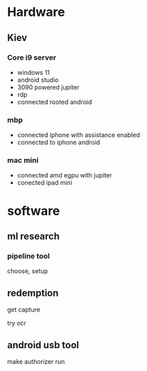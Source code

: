 # Hardware
## Kiev
### Core i9 server

- windows 11
- android studio
- 3090 powered jupiter
- rdp
- connected rooted android

### mbp

- connected iphone with assistance enabled
- connected to iphone android

### mac mini

- connected amd egpu with jupiter
- conected ipad mini

# software 

## ml research

### pipeline tool

choose, setup 

## redemption

get capture 

try ocr 

## android usb tool

make authorizer run 

